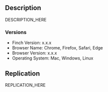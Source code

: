 ## Description

<!--
  Description: [REQUIRED]
  Please include a summary the issue you are seeings. This can contain things like.
  - Behavior you are seeing
  - Description of how you thing the problem should be resolved
-->

DESCRIPTION_HERE

### Versions

<!--
  Testing: [Required]
  If you did not write any tests that are in your code please describe how
  you ensured this code does what the description says it does. You may be
  asked in the PR how you tested the feature if you do not fill this out.
-->

- Finch Version: x.x.x
- Browser Name: Chrome, Firefox, Safari, Edge
- Browser Version: x.x.x
- Operating System: Mac, Windows, Linux

## Replication

<!--
  Replication: [Optional]
  This is a way that the issue can be replicated, URLs
  are also highly appreciated.
-->

REPLICATION_HERE
